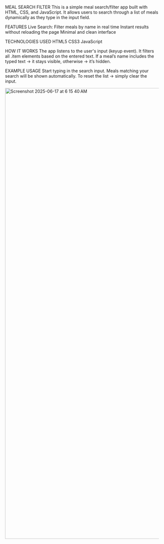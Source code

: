 

 MEAL SEARCH FILTER
   This is a simple meal search/filter app built with HTML, CSS, and JavaScript. It allows users to search through a list of meals dynamically as they type in the input field.

FEATURES
  Live Search: Filter meals by name in real time
  Instant results without reloading the page
  Minimal and clean interface

TECHNOLOGIES USED
  HTML5
  CSS3
  JavaScript

HOW IT WORKS
  The app listens to the user's input (keyup event).
  It filters all .item elements based on the entered text.
  If a meal’s name includes the typed text → it stays visible, otherwise → it’s hidden.


EXAMPLE USAGE
  Start typing in the search input.
  Meals matching your search will be shown automatically.
  To reset the list → simply clear the input.

<img width="1477" alt="Screenshot 2025-06-17 at 6 15 40 AM" src="https://github.com/user-attachments/assets/ea23ddcd-bece-4167-aa93-7c11c59d3551" />

